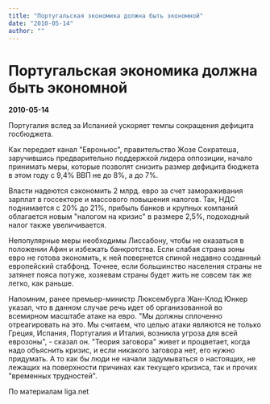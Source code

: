 ```yaml
---
title: "Португальская экономика должна быть экономной"
date: "2010-05-14"
author: ""
---
```


# Португальская экономика должна быть экономной

**2010-05-14** 

Португалия вслед за Испанией ускоряет темпы сокращения дефицита госбюджета.

Как передает канал "Евроньюс", правительство Жозе Сократеша, заручившись предварительно поддержкой лидера оппозиции, начало принимать меры, которые позволят снизить размер дефицита бюджета в этом году с 9,4% ВВП не до 8%, а до 7%.

Власти надеются сэкономить 2 млрд. евро за счет замораживания зарплат в госсекторе и массового повышения налогов. Так, НДС поднимается с 20% до 21%, прибыль банков и крупных компаний облагается новым "налогом на кризис" в размере 2,5%, подоходный налог также увеличивается.

Непопулярные меры необходимы Лиссабону, чтобы не оказаться в положении Афин и избежать банкротства. Если слабая страна зоны евро не готова экономить, к ней повернется спиной недавно созданный европейский стабфонд. Точнее, если большинство населения страны не затянет пояса потуже, хозяевам страны будет жить не совсем так же легко, как раньше.

Напомним, ранее премьер-министр Люксембурга Жан-Клод Юнкер указал, что в данном случае речь идет об организованной во всемирном масштабе атаке на евро. "Мы должны сплоченно отреагировать на это. Мы считаем, что целью атаки являются не только Греция, Испания, Португалия и Италия, возникла угроза для всей еврозоны", - сказал он. "Теория заговора" живет и процветает, когда надо объяснить кризис, и если никакого заговора нет, его нужно придумать. А то как бы люди не начали задумываться о настоящих, не лежащих на поверхности причинах как текущего кризиса, так и прочих "временных трудностей".

По материалам liga.net